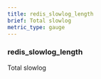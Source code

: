 ```yaml
---
title: redis_slowlog_length
brief: Total slowlog
metric_type: gauge
---
```

### redis_slowlog_length

Total slowlog